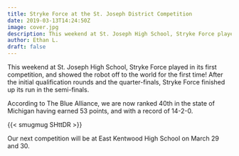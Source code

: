 ```yaml
---
title: Stryke Force at the St. Joseph District Competition
date: 2019-03-13T14:24:50Z
image: cover.jpg
description: This weekend at St. Joseph High School, Stryke Force played in its first competition, and showed the robot off to the world for the first time!
author: Ethan L.
draft: false
---
```


This weekend at St. Joseph High School, Stryke Force played in its first competition, and showed the robot off to the world for the first time! After the initial qualification rounds and the quarter-finals, Stryke Force finished up its run in the semi-finals.

According to The Blue Alliance, we are now ranked 40th in the state of Michigan having earned 53 points, and with a record of 14-2-0.

{{< smugmug SHttDR >}}

Our next competition will be at East Kentwood High School on March 29 and 30.
